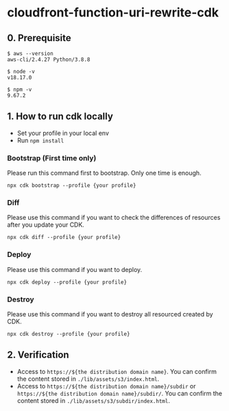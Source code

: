 # cloudfront-function-uri-rewrite-cdk

## 0. Prerequisite

```
$ aws --version
aws-cli/2.4.27 Python/3.8.8
```

```
$ node -v
v18.17.0
```

```
$ npm -v
9.67.2
```

## 1. How to run cdk locally

- Set your profile in your local env
- Run `npm install`

### Bootstrap (First time only)
Please run this command first to bootstrap. Only one time is enough.

```
npx cdk bootstrap --profile {your profile}
```

### Diff
Please use this command if you want to check the differences of resources after you update your CDK.

```
npx cdk diff --profile {your profile}
```

### Deploy
Please use this command if you want to deploy.

```
npx cdk deploy --profile {your profile}
```

### Destroy
Please use this command if you want to destroy all resourced created by CDK.

```
npx cdk destroy --profile {your profile}
```

## 2. Verification

- Access to `https://${the distribution domain name}`. You can confirm the content stored in `./lib/assets/s3/index.html`.
- Access to `https://${the distribution domain name}/subdir` or `https://${the distribution domain name}/subdir/`. You can confirm the content stored in `./lib/assets/s3/subdir/index.html`.